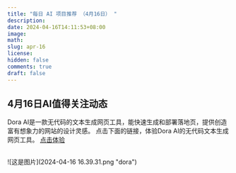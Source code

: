 ```yaml
---
title: "每日 AI 项目推荐 （4月16日） "
description: 
date: 2024-04-16T14:11:53+08:00
image: 
math: 
slug: apr-16
license: 
hidden: false
comments: true
draft: false
---
```


## 4月16日AI值得关注动态
Dora AI是一款无代码的文本生成网页工具，能快速生成和部署落地页，提供创造富有想象力的网站的设计灵感。
点击下面的链接，体验Dora AI的无代码文本生成网页工具。
[点击体验](https://www.dora.run/signup?utm_campaign=615023_615655&signature=250443bbcf9a5769870c4671347f293e)

##

![这是图片](2024-04-16 16.39.31.png "dora")
